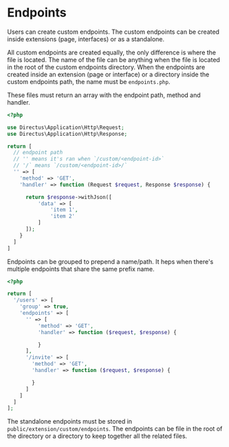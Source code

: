 # Endpoints

Users can create custom endpoints. The custom endpoints can be created inside extensions (page, interfaces) or as a standalone.

All custom endpoints are created equally, the only difference is where the file is located. The name of the file can be anything when the file is located in the root of the custom endpoints directory. When the endpoints are created inside an extension (page or interface) or a directory inside the custom endpoints path, the name must be `endpoints.php`.

These files must return an array with the endpoint path, method and handler.

```php
<?php

use Directus\Application\Http\Request;
use Directus\Application\Http\Response;

return [
  // endpoint path
  // '' means it's ran when `/custom/<endpoint-id>`
  // '/` means `/custom/<endpoint-id>/`
  '' => [
    'method' => 'GET',
    'handler' => function (Request $request, Response $response) {

      return $response->withJson([
          'data' => [
              'item 1',
              'item 2'
          ]
      ]);
    }
  ]
]
```

Endpoints can be grouped to prepend a name/path. It heps when there's multiple endpoints that share the same prefix name.

```php
<?php

return [
  '/users' => [
    'group' => true,
    'endpoints' => [
      '' => [
          'method' => 'GET',
          'handler' => function ($request, $response) {

          }
      ],
      '/invite' => [
        'method' => 'GET',
        'handler' => function ($request, $response) {

        }
      ]
    ]
  ]
];
```

The standalone endpoints must be stored in `public/extension/custom/endpoints`. The endpoints can be file in the root of the directory or a directory to keep together all the related files.